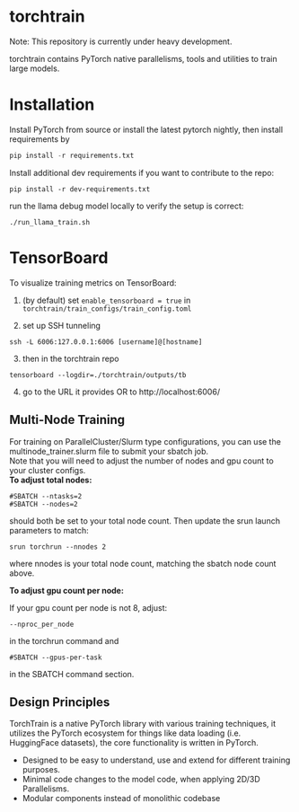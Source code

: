 # torchtrain

Note: This repository is currently under heavy development.

torchtrain contains PyTorch native parallelisms, tools and utilities to train large models.

# Installation

Install PyTorch from source or install the latest pytorch nightly, then install requirements by

```python
pip install -r requirements.txt
```

Install additional dev requirements if you want to contribute to the repo:
```
pip install -r dev-requirements.txt
```

run the llama debug model locally to verify the setup is correct:

```
./run_llama_train.sh
```

# TensorBoard

To visualize training metrics on TensorBoard:

1. (by default) set `enable_tensorboard = true` in `torchtrain/train_configs/train_config.toml`

2. set up SSH tunneling
```
ssh -L 6006:127.0.0.1:6006 [username]@[hostname]
```

3. then in the torchtrain repo
```
tensorboard --logdir=./torchtrain/outputs/tb
```

4. go to the URL it provides OR to http://localhost:6006/

## Multi-Node Training
For training on ParallelCluster/Slurm type configurations, you can use the multinode_trainer.slurm file to submit your sbatch job.</br>
Note that you will need to adjust the number of nodes and gpu count to your cluster configs.</br>
<b>To adjust total nodes:</b>
```
#SBATCH --ntasks=2
#SBATCH --nodes=2
```
should both be set to your total node count.
Then update the srun launch parameters to match:
```
srun torchrun --nnodes 2
```
where nnodes is your total node count, matching the sbatch node count above.

<b>To adjust gpu count per node:</b>

If your gpu count per node is not 8, adjust:

```--nproc_per_node```

 in the torchrun command and

```#SBATCH --gpus-per-task```

in the SBATCH command section.


## Design Principles

TorchTrain is a native PyTorch library with various training techniques, it utilizes the PyTorch ecosystem for things like data loading (i.e. HuggingFace datasets), the core functionality is written in PyTorch.

* Designed to be easy to understand, use and extend for different training purposes.
* Minimal code changes to the model code, when applying 2D/3D Parallelisms.
* Modular components instead of monolithic codebase

